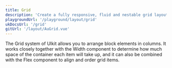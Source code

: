 ```yaml
---
title: Grid
description: 'Create a fully responsive, fluid and nestable grid layout.'
playgroundUrl: '/playground/layout/grid'
ukDocsUrl: '/grid'
gitUrl: '/layout/AuGrid.vue'
---
```


The Grid system of UIkit allows you to arrange block elements in columns. It works closely together with the Width component to determine how much space of the container each item will take up, and it can also be combined with the Flex component to align and order grid items.
